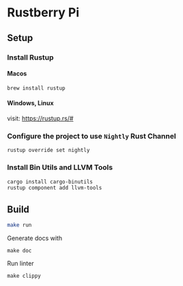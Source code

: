 # Rustberry Pi

## Setup

### Install Rustup

#### Macos
```
brew install rustup
```

#### Windows, Linux

visit: https://rustup.rs/#


### Configure the project to use `Nightly` Rust Channel

```
rustup override set nightly
```

### Install Bin Utils and LLVM Tools
```bash
cargo install cargo-binutils
rustup component add llvm-tools
```

## Build

```bash
make run
```
Generate docs with

```
make doc
```

Run linter
```
make clippy
```
